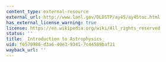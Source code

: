 ```yaml
---
content_type: external-resource
external_url: http://www.lanl.gov/DLDSTP/ay45/ay45toc.html
has_external_license_warning: true
license: https://en.wikipedia.org/wiki/All_rights_reserved
status: ''
title: _Introduction to Astrophysics_
uid: f6579986-d3a6-40e3-9341-7c44589baf21
wayback_url: ''
---
```

